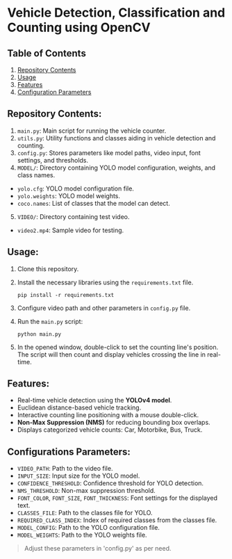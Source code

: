 # Vehicle Detection, Classification and Counting using OpenCV

## Table of Contents
1. [Repository Contents](#repository-contents)
2. [Usage](#usage)
3. [Features](#features)
4. [Configuration Parameters](#configurations-parameters)

## Repository Contents:

1. `main.py`: Main script for running the vehicle counter.
2. `utils.py`: Utility functions and classes aiding in vehicle detection and counting.
3. `config.py`: Stores parameters like model paths, video input, font settings, and thresholds.
4. `MODEL/`: Directory containing YOLO model configuration, weights, and class names.
  
  - `yolo.cfg`: YOLO model configuration file.
  - `yolo.weights`: YOLO model weights.
  - `coco.names`: List of classes that the model can detect.
5. `VIDEO/`: Directory containing test video.

  - `video2.mp4`: Sample video for testing.

## Usage:

1. Clone this repository.
2. Install the necessary libraries using the `requirements.txt` file.

   ```shell 
   pip install -r requirements.txt
   ```

3. Configure video path and other parameters in `config.py` file.
4. Run the `main.py` script:

   ```shell
   python main.py
   ```

5. In the opened window, double-click to set the counting line's position. The script will then count and display vehicles crossing the line in real-time.

## Features:

- Real-time vehicle detection using the **YOLOv4 model**.
- Euclidean distance-based vehicle tracking.
- Interactive counting line positioning with a mouse double-click.
- **Non-Max Suppression (NMS)** for reducing bounding box overlaps.
- Displays categorized vehicle counts: Car, Motorbike, Bus, Truck.

## Configurations Parameters:

- `VIDEO_PATH`: Path to the video file.
- `INPUT_SIZE`: Input size for the YOLO model.
- `CONFIDENCE_THRESHOLD`: Confidence threshold for YOLO detection.
- `NMS_THRESHOLD`: Non-max suppression threshold.
- `FONT_COLOR`, `FONT_SIZE`, `FONT_THICKNESS`: Font settings for the displayed text.
- `CLASSES_FILE`: Path to the classes file for YOLO.
- `REQUIRED_CLASS_INDEX`: Index of required classes from the classes file.
- `MODEL_CONFIG`: Path to the YOLO configuration file.
- `MODEL_WEIGHTS`: Path to the YOLO weights file.

> Adjust these parameters in 'config.py' as per need.   
